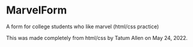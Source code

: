 # MarvelForm
A form for college students who like marvel (html/css practice)

This was made completely from html/css by Tatum Allen on May 24, 2022.
